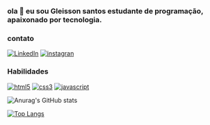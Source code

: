 ### ola 👋 eu sou Gleisson santos estudante de programação, apaixonado por tecnologia.

### contato

[![LinkedIn](https://img.shields.io/badge/LinkedIn-0077B5?style=for-the-badge&logo=linkedin&logoColor=white)](https://www.linkedin.com/in/gleisson-santos-vieira/) 
[![instagran](https://img.shields.io/badge/Instagram-E4405F?style=for-the-badge&logo=instagram&logoColor=white)](https://www.instagram.com/gleisson_santos_vieira/) 



### Habilidades 


[![html5](https://img.shields.io/badge/HTML5-E34F26?style=for-the-badge&logo=html5&logoColor=white)]() 
[![css3](https://img.shields.io/badge/CSS3-1572B6?style=for-the-badge&logo=css3&logoColor=white)]() 
[![javascript](https://img.shields.io/badge/JavaScript-F7DF1E?style=for-the-badge&logo=javascript&logoColor=black)]()


![Anurag's GitHub stats](https://github-readme-stats.vercel.app/api?username=gleisson-santos-dev&show_icons=true&theme=radical)

[![Top Langs](https://github-readme-stats.vercel.app/api/top-langs/?username=gleisson-santos-dev&langs_count=5)](https://github.com/anuraghazra/github-readme-stats)

